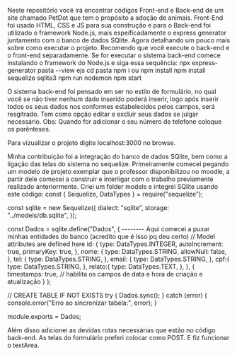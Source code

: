 Neste repositório você irá encontrar códigos Front-end e Back-end de um site chamado PetDot que tem o propósito a adoção de animais. 
Front-End foi usado HTML, CSS e JS para sua construção e para o Back-end foi utilizado o framework Node.js, mais espeíficadamente o express generator juntamento com o banco de dados SQlite.
Agora detalhando um pouco mais sobre como executar o projeto. Recomendo que você execute o back-end e o front-end separadamente. 
Se for executar o sistema back-end comece instalando o framework do Node.js e siga essa sequência:
npx express-generator pasta --view ejs
cd pasta
npm i ou npm install 
npm install sequelize sqlite3
npm run nodemon
npm start

  O sistema back-end foi pensado em ser no estilo de formulário, no qual você se não tiver nenhum dado inserido poderá inserir, logo após inserir todos os seus dados nos conformes estabelecidos pelos campos, será resgitrado. 
  Tem como opção editar e excluir seus dados se julgar necessário. Obs: Quando for adicionar o seu número de telefone coloque os parênteses.
  
Para vizualizar o projeto digite localhost:3000 no browse.


Minha contribuição foi a integração do banco de dados SQlite, bem como a ligação das telas do sistema no sequelize. Primeiramente comecei pegando um modelo de projeto exemplar que o professor disponibilizou no moodle, a partir dele comecei a construir e interligar com o trabalho previamente realizado anteriormente. Criei um folder models e integrei SQlite usando este código: const { Sequelize, DataTypes } = require("sequelize");

const sqlite = new Sequelize({
  dialect: "sqlite",
  storage: "../models/db.sqlite", 
});

const Dados = sqlite.define("Dados",
  {
-------- Aqui comecei a puxar minhas entidades do banco (acredito que é isso pq deu certo)
    // Model attributes are defined here
    id: {
      type: DataTypes.INTEGER,
      autoIncrement: true,
      primaryKey: true,
    },
    nome: {
      type: DataTypes.STRING,
      allowNull: false,
    },
    tel: {
      type: DataTypes.STRING,
    },
    email: {
      type: DataTypes.STRING,
    },
    cpf:{
      type: DataTypes.STRING,
    },
    relato:{
      type: DataTypes.TEXT,
    },
  },
  {
    timestamps: true, // habilita os campos de data e hora de criação e atualização
  }
);

// CREATE TABLE IF NOT EXISTS
try {
  Dados.sync();
} catch (error) {
  console.error("Erro ao sincronizar tabela:", error);
}

module.exports = Dados;



Além disso adicionei as devidas rotas necessárias que estão no código back-end. As telas do formulário preferi colocar como POST. E fiz funcionar o textArea.
